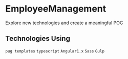 # EmployeeManagement
Explore new technologies and create a meaningful POC

## Technologies Using
``pug templates``
``typescript``
``Angular1.x``
``Sass``
``Gulp``

